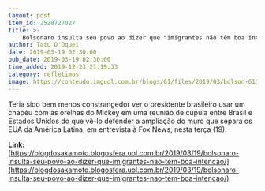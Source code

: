 ```yaml
---
layout: post
item_id: 2528727027
title: >-
    Bolsonaro insulta seu povo ao dizer que "imigrantes não têm boa intenção"
author: Tatu D'Oquei
date: 2019-03-19 02:30:00
pub_date: 2019-03-19 02:30:00
time_added: 2019-12-23 21:19:33
category: refletimos
image: https://conteudo.imguol.com.br/blogs/61/files/2019/03/bolson-615x300.jpg
---
```


Teria sido bem menos constrangedor ver o presidente brasileiro usar um chapéu com as orelhas do Mickey em uma reunião de cúpula entre Brasil e Estados Unidos do que vê-lo defender a ampliação do muro que separa os EUA da América Latina, em entrevista à Fox News, nesta terça (19).

**Link:** [https://blogdosakamoto.blogosfera.uol.com.br/2019/03/19/bolsonaro-insulta-seu-povo-ao-dizer-que-imigrantes-nao-tem-boa-intencao/](https://blogdosakamoto.blogosfera.uol.com.br/2019/03/19/bolsonaro-insulta-seu-povo-ao-dizer-que-imigrantes-nao-tem-boa-intencao/)

